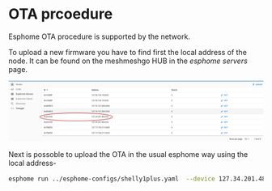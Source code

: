 # OTA prcoedure 

Esphome OTA procedure is supported by the network. 

To upload a new firmware you have to find first the local address of the node. It can be found on the meshmeshgo HUB in the *esphome servers* page.

![Find node for OTA](media/finddiscnode.png)

Next is possoble to upload the OTA in the usual esphome way using the local address-

```bash
esphome run ../esphome-configs/shelly1plus.yaml  --device 127.34.201.48 --ota-framework meshmesh
```

